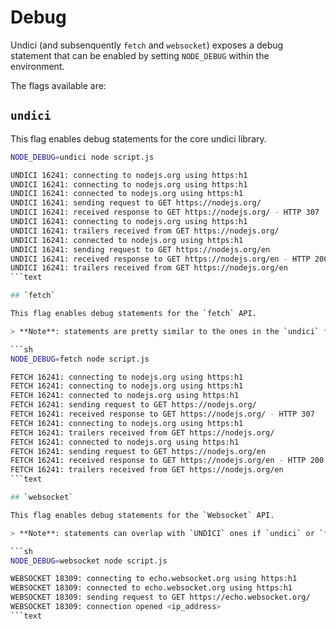 # Debug

Undici (and subsenquently `fetch` and `websocket`) exposes a debug statement that can be enabled by setting `NODE_DEBUG` within the environment.

The flags available are:

## `undici`

This flag enables debug statements for the core undici library.

```sh
NODE_DEBUG=undici node script.js

UNDICI 16241: connecting to nodejs.org using https:h1
UNDICI 16241: connecting to nodejs.org using https:h1
UNDICI 16241: connected to nodejs.org using https:h1
UNDICI 16241: sending request to GET https://nodejs.org/
UNDICI 16241: received response to GET https://nodejs.org/ - HTTP 307
UNDICI 16241: connecting to nodejs.org using https:h1
UNDICI 16241: trailers received from GET https://nodejs.org/
UNDICI 16241: connected to nodejs.org using https:h1
UNDICI 16241: sending request to GET https://nodejs.org/en
UNDICI 16241: received response to GET https://nodejs.org/en - HTTP 200
UNDICI 16241: trailers received from GET https://nodejs.org/en
```text

## `fetch`

This flag enables debug statements for the `fetch` API.

> **Note**: statements are pretty similar to the ones in the `undici` flag, but scoped to `fetch`

```sh
NODE_DEBUG=fetch node script.js

FETCH 16241: connecting to nodejs.org using https:h1
FETCH 16241: connecting to nodejs.org using https:h1
FETCH 16241: connected to nodejs.org using https:h1
FETCH 16241: sending request to GET https://nodejs.org/
FETCH 16241: received response to GET https://nodejs.org/ - HTTP 307
FETCH 16241: connecting to nodejs.org using https:h1
FETCH 16241: trailers received from GET https://nodejs.org/
FETCH 16241: connected to nodejs.org using https:h1
FETCH 16241: sending request to GET https://nodejs.org/en
FETCH 16241: received response to GET https://nodejs.org/en - HTTP 200
FETCH 16241: trailers received from GET https://nodejs.org/en
```text

## `websocket`

This flag enables debug statements for the `Websocket` API.

> **Note**: statements can overlap with `UNDICI` ones if `undici` or `fetch` flag has been enabled as well.

```sh
NODE_DEBUG=websocket node script.js

WEBSOCKET 18309: connecting to echo.websocket.org using https:h1
WEBSOCKET 18309: connected to echo.websocket.org using https:h1
WEBSOCKET 18309: sending request to GET https://echo.websocket.org/
WEBSOCKET 18309: connection opened <ip_address>
```text
